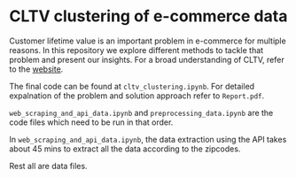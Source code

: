 # CLTV clustering of e-commerce data

Customer lifetime value is an important problem in e-commerce for multiple reasons. In this repository we explore different methods to tackle that problem and present our insights. For a broad understanding of CLTV, refer to the [website](https://sites.google.com/colorado.edu/cltv/introduction).

The final code can be found at ```cltv_clustering.ipynb```. For detailed expalnation of the problem and solution approach refer to ```Report.pdf```. 

```web_scraping_and_api_data.ipynb``` and ```preprocessing_data.ipynb``` are the code files which need to be run in that order. 

In ```web_scraping_and_api_data.ipynb```, the data extraction using the API takes about 45 mins to extract all the data according to the zipcodes.  

Rest all are data files. 


